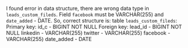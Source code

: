 I found error in data structure, there are wrong data type in `leads_custom_fileds`. Field `facebook` must be VARCHAR(255) and `date_added` - DATE. So, correct structure is:
table `leads_custom_fileds`:
Primary key: id_c - BIGINT NOT NULL
Foreign key: lead_id - BIGINT NOT NULL
linkedin - VARCHAR(255)
twitter - VARCHAR(255)
facebook - VARCHAR(255)
date_added - DATE
